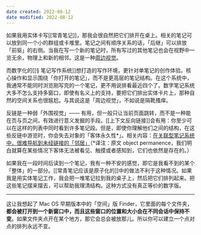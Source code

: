 ```yaml
---
date created: 2022-08-12
date modified: 2022-08-12
---
```

如果我用实体卡写[[常青笔记]]，那我会很自然把它们排开在桌上。相关的笔记可以放到同一个小的群组或卡堆里。笔记之间有顺序关系的话，「后继」可以排放「前驱」的右侧。当我在写一个新的笔记时，所有写过的其他笔记也会在视野中一览无余，物理上和新的相邻。这是一种[周边视觉](https://notes.andymatuschak.org/z7UeGpBpsZFWDmUq6VQgcB4TDfCUgxgXNuMvM)。

而数字化的[[§ 笔记写作系统]]想打造的写作环境，更针对单笔记的创作体验。核心操作和显示围绕「你打开的笔记」，而不是更高层的笔记结构。在这个系统中，我通常不能同时浏览刚写完的一个笔记，更不用说排看最近四个了。数字笔记系统大多不怎么支持多窗口，即使有名义上的支持，要把它们排出实体卡片上，那种自然的空间关系也很尴尬。与其说这是「周边视觉」，不如说是隔靴搔痒。

反链是一种弱「外围视觉」—— 有用，但一般只让当前页面跳转，而不是一种能在页与页之间，有效进行意义发掘的手段。[[上下文反向链接]]会有用：你至少可以在这样的列表中同时看到许多笔记段。但是，即使你理解他们之间的结构，在这些反链中游览时，你会失去对象的「客体永久性\*」。相关内容：[在关联型笔记系统中，很难导航到未经链接的「邻居」](https://notes.andymatuschak.org/zT6iA52811NuLvbU9W8ixeDc3KUqyCT1wN8)（\*译注：原文 object permanence，我们明白就算在某些情况下客体无法被看见、触摸或者感知到，它们也依然是存在的。）

如果我在一段时间后读到一个笔记，我有一种不安的感觉，即它是我看不到的某个「整体」的一部分。[[常青笔记应该是原子化的]]中的做法不利于这种情况。如果我是用实体笔记工作，我会把一堆笔记拉到我的桌子上，然后把它们排列起来。把这些笔记摆来摆去，可以帮助我理清结构。这种方式没有真正等价的数字版。

___

这让我想起了 Mac OS 早期版本中的「空间」版 Finder，它里面的每个文件夹，**都会被打开到一个新窗口中，而且这些窗口的位置和大小会在不同会话中保持不变**。如果文件夹点开在某个地方，那它会总会被放那儿。所以你可以建立一个点对点的排列永远不变。
